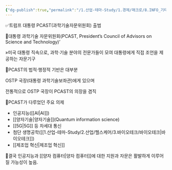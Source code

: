 ```yaml
---
{"dg-publish":true,"permalink":"/1.산업-테마-Study/1.경제/매크로/8.INFO_기타매크로/과학기술자문위원회/","created":"2025-01-29T16:03:12.346+09:00","updated":"2025-06-03T20:07:19.585+09:00"}
---
```



✅트럼프 대통령 PCAST(과학기술자문위원회) 출범

📌대통령 과학기술 자문위원회(PCAST, President’s Council of Advisors on Science and Technology)’

»미국 대통령 직속으로, 과학·기술 분야의 전문가들이 모여 대통령에게 직접 조언을 제공하는 자문기구

📌PCAST의 법적·행정적 기반은 대부분 

OSTP 국장(대통령 과학기술보좌관)에게 있으며

전통적으로 OSTP 국장이 PCAST의 의장을 겸직

📌PCAST가 다루었던 주요 의제
- 인공지능([[AI\|AI]])
- [[양자기술\|양자기술]](Quantum information science)
- [[5G\|5G]] 등 차세대 통신
- 첨단 생명공학([[1.산업-테마-Study/2.산업/헬스케어/3.바이오테크/바이오테크\|바이오테크]])
- [[제조업 혁신\|제조업 혁신]]

📌결국 인공지능과 [[양자 컴퓨터\|양자 컴퓨터]]에 대한 지원과 자문은 활발하게 이루어질 가능성이 높음.